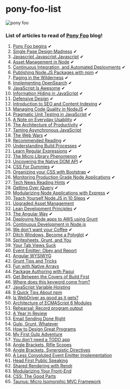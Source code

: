 # pony-foo-list 

![pony foo](http://i.imgur.com/eQOLCkZ.png)

### List of articles to read of [Pony Foo](http://blog.ponyfoo.com/) blog!

1. [Pony Foo begins](http://blog.ponyfoo.com/2012/12/25/pony-foo-begins) ✔
2. [Single Page Design Madness](http://blog.ponyfoo.com/2012/12/29/single-page-design-madness) ✔
3. [Javascript Javascript Javascript](http://blog.ponyfoo.com/2013/01/01/javascript-javascript-javascript) ✔
4. [Asset Management in Node](http://blog.ponyfoo.com/2013/01/18/asset-management-in-node) ✔
5. [Continuous Integration, and Automated Deployments](http://blog.ponyfoo.com/2013/01/18/continuous-integration-and-automated-deployments) ✔
6. [Publishing Node.JS Packages with npm](http://blog.ponyfoo.com/2013/01/23/publishing-nodejs-packages-with-npm) ✔
7. [Paging in the Wilderness](http://blog.ponyfoo.com/2013/01/28/paging-in-the-wilderness) ✔
8. [Implementing OpenSearch](http://blog.ponyfoo.com/2013/02/05/implementing-opensearch) ✔
9. [JavaScript Is Awesome](http://blog.ponyfoo.com/2013/02/15/javascript-is-awesome) ✔
10. [Information Hiding in JavaScript](http://blog.ponyfoo.com/2013/02/21/information-hiding-in-javascript) ✔
11. [Defensive Design](http://blog.ponyfoo.com/2013/03/06/defensive-design) ✔
12. [Introduction to SEO and Content Indexing](http://blog.ponyfoo.com/2013/03/12/introduction-to-seo-and-content-indexing) ✔
13. [Managing Code Quality in NodeJS](http://blog.ponyfoo.com/2013/03/22/managing-code-quality-in-nodejs) ✔
14. [Pragmatic Unit Testing in JavaScript](http://blog.ponyfoo.com/2013/03/28/pragmatic-unit-testing-in-javascript) ✔
15. [A Note on Everyday Usability](http://blog.ponyfoo.com/2013/04/01/a-note-on-everyday-usability) ✔
16. [The Architecture of Productivity](http://blog.ponyfoo.com/2013/05/03/the-architecture-of-productivity) ✔
17. [Taming Asynchronous JavaScript](http://blog.ponyfoo.com/2013/05/08/taming-asynchronous-javascript)
18. [The Web Wars](http://blog.ponyfoo.com/2013/05/13/the-web-wars) ✔
19. [Recommended Reading](http://blog.ponyfoo.com/2013/05/21/recommended-reading) ✔
20. [Understanding Build Processes](http://blog.ponyfoo.com/2013/05/22/understanding-build-processes) ✔
21. [Learn Regular Expressions](http://blog.ponyfoo.com/2013/05/27/learn-regular-expressions) ✔
22. [The Micro Library Phenomenon](http://blog.ponyfoo.com/2013/05/30/the-micro-library-phenomenon) ✔
23. [Uncovering the Native DOM API](http://blog.ponyfoo.com/2013/06/10/uncovering-the-native-dom-api) ✔
24. [CSS For Dummies](http://blog.ponyfoo.com/2013/06/24/css-for-dummies) ✔
25. [Organizing your CSS with Bootstrap](http://blog.ponyfoo.com/2013/06/25/organizing-your-css-with-bootstrap) ✔
26. [Monitoring Production Grade Node Applications](http://blog.ponyfoo.com/2013/06/27/monitoring-production-grade-node-applications) ✔
27. [Tech News Reading Hints](http://blog.ponyfoo.com/2013/07/02/tech-news-reading-hints) ✔
28. [Getting Over jQuery](http://blog.ponyfoo.com/2013/07/09/getting-over-jquery) ✔
29. [Modularizing Node Applications with Express](http://blog.ponyfoo.com/2013/07/10/modularizing-node-applications-with-express) ✔
30. [Teach Yourself Node.JS in 10 Steps](http://blog.ponyfoo.com/2013/07/12/teach-yourself-nodejs-in-10-steps) ✔
31. [Upgraded Asset Management](http://blog.ponyfoo.com/2013/07/22/upgraded-asset-management)
32. [Lean Development Principles](http://blog.ponyfoo.com/2013/07/29/lean-development-principles) ✔
33. [The Angular Way](http://blog.ponyfoo.com/2013/08/27/the-angular-way) ✔
34. [Deploying Node apps to AWS using Grunt](http://blog.ponyfoo.com/2013/09/19/deploying-node-apps-to-aws-using-grunt)
35. [Continuous Development in Node.js](http://blog.ponyfoo.com/2013/09/26/continuous-development-in-nodejs)
36. [We don't want your Coffee](http://blog.ponyfoo.com/2013/09/28/we-dont-want-your-coffee) ✔
37. [Ditch Windows, Become a Polyglot](http://blog.ponyfoo.com/2013/10/10/ditch-windows-become-a-polyglot) ✔
38. [Spritesheets, Grunt, and You](http://blog.ponyfoo.com/2013/10/16/spritesheets-grunt-and-you)
39. [Your Tab Views Suck](http://blog.ponyfoo.com/2013/10/18/your-tab-views-suck)
40. [Event Emitter: Obey and Report](http://blog.ponyfoo.com/2013/10/25/event-emitter-obey-and-report)
41. [Angular WYSIWYG](http://blog.ponyfoo.com/2013/11/08/angular-wysiwyg)
42. [Grunt Tips and Tricks](http://blog.ponyfoo.com/2013/11/13/grunt-tips-and-tricks)
43. [Fun with Native Arrays](http://blog.ponyfoo.com/2013/11/19/fun-with-native-arrays)
44. [Package Authoring with Paqui](http://blog.ponyfoo.com/2013/11/26/package-authoring-with-paqui)
45. [Get Between the Covers of Build First](http://blog.ponyfoo.com/2013/12/02/get-between-the-covers-of-build-first)
46. [Where does this keyword come from?](http://blog.ponyfoo.com/2013/12/04/where-does-this-keyword-come-from)
47. [JavaScript Variable Hoisting](http://blog.ponyfoo.com/2013/12/09/javascript-variable-hoisting)
48. [9 Quick Tips About npm](http://blog.ponyfoo.com/2013/12/14/9-quick-tips-about-npm)
49. [Is WebDriver as good as it gets?](http://blog.ponyfoo.com/2013/12/20/is-webdriver-as-good-as-it-gets)
50. [Architecture of ECMAScript 6 Modules](http://blog.ponyfoo.com/2013/12/23/architecture-of-ecmascript-6-modules)
51. [Rehearsal: Record program output](http://blog.ponyfoo.com/2013/12/24/rehearsal-record-program-output)
52. [A Year In Review](http://blog.ponyfoo.com/2014/01/01/a-year-in-review)
53. [Email Sending Done Right](http://blog.ponyfoo.com/2014/01/07/email-sending-done-right)
54. [Gulp, Grunt, Whatever](http://blog.ponyfoo.com/2014/01/09/gulp-grunt-whatever)
55. [How to Design Great Programs](http://blog.ponyfoo.com/2014/01/20/how-to-design-great-programs)
56. [My First Gulp Adventure](http://blog.ponyfoo.com/2014/01/27/my-first-gulp-adventure)
57. [You don't need a TODO app](http://blog.ponyfoo.com/2014/02/02/you-dont-need-a-todo-app)
58. [Angle Brackets, Rifle Scopes](http://blog.ponyfoo.com/2014/02/14/angle-brackets-rifle-scopes)
59. [Angle Brackets, Synergistic Directives](http://blog.ponyfoo.com/2014/02/19/angle-brackets-synergistic-directives)
60. [A Less Convoluted Event Emitter Implementation](http://blog.ponyfoo.com/2014/03/07/a-less-convoluted-event-emitter-implementation)
61. [Head First Public Speaking](http://blog.ponyfoo.com/2014/04/24/head-first-public-speaking)
62. [Shared Rendering with Rendr](http://blog.ponyfoo.com/2014/05/07/shared-rendering-with-rendr)
63. [Modularizing Your Front-End](http://blog.ponyfoo.com/2014/05/16/modularizing-your-front-end)
64. [CSS: The Good Parts](http://blog.ponyfoo.com/2014/05/17/css-the-good-parts)
65. [Taunus: Micro Isomorphic MVC Framework](http://blog.ponyfoo.com/2014/05/21/taunus-micro-isomorphic-mvc-framework)
